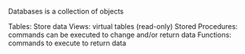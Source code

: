 Databases is a collection of objects

Tables: Store data
Views: virtual tables (read-only)
Stored Procedures: commands can be executed to change and/or return data
Functions: commands to execute to return data